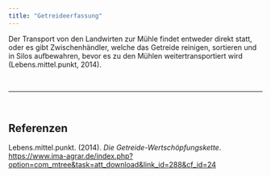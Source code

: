 ```yaml
---
title: "Getreideerfassung"
---
```


Der Transport von den Landwirten zur Mühle findet entweder direkt statt, oder es gibt Zwischenhändler, welche das Getreide reinigen, sortieren und in Silos aufbewahren, bevor es zu den Mühlen weitertransportiert wird (Lebens.mittel.punkt, 2014).

<br>

---

<br> 

## Referenzen
Lebens.mittel.punkt. (2014). *Die Getreide-Wertschöpfungskette*. <https://www.ima-agrar.de/index.php?option=com_mtree&task=att_download&link_id=288&cf_id=24>

